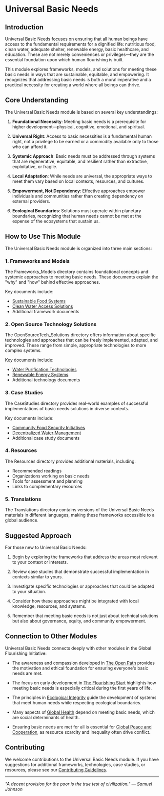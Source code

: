 # Universal Basic Needs

## Introduction

Universal Basic Needs focuses on ensuring that all human beings have access to the fundamental requirements for a dignified life: nutritious food, clean water, adequate shelter, renewable energy, basic healthcare, and education. These are not merely conveniences or privileges—they are the essential foundation upon which human flourishing is built.

This module explores frameworks, models, and solutions for meeting these basic needs in ways that are sustainable, equitable, and empowering. It recognizes that addressing basic needs is both a moral imperative and a practical necessity for creating a world where all beings can thrive.

## Core Understanding

The Universal Basic Needs module is based on several key understandings:

1. **Foundational Necessity**: Meeting basic needs is a prerequisite for higher development—physical, cognitive, emotional, and spiritual.

2. **Universal Right**: Access to basic necessities is a fundamental human right, not a privilege to be earned or a commodity available only to those who can afford it.

3. **Systemic Approach**: Basic needs must be addressed through systems that are regenerative, equitable, and resilient rather than extractive, exploitative, or fragile.

4. **Local Adaptation**: While needs are universal, the appropriate ways to meet them vary based on local contexts, resources, and cultures.

5. **Empowerment, Not Dependency**: Effective approaches empower individuals and communities rather than creating dependency on external providers.

6. **Ecological Boundaries**: Solutions must operate within planetary boundaries, recognizing that human needs cannot be met at the expense of the ecosystems that sustain us.

## How to Use This Module

The Universal Basic Needs module is organized into three main sections:

### 1. Frameworks and Models

The Frameworks_Models directory contains foundational concepts and systemic approaches to meeting basic needs. These documents explain the "why" and "how" behind effective approaches.

Key documents include:
- [Sustainable Food Systems](Frameworks_Models/01_SustainableFoodSystems.md)
- [Clean Water Access Solutions](Frameworks_Models/02_CleanWaterAccessSolutions.md)
- Additional framework documents

### 2. Open Source Technology Solutions

The OpenSourceTech_Solutions directory offers information about specific technologies and approaches that can be freely implemented, adapted, and improved. These range from simple, appropriate technologies to more complex systems.

Key documents include:
- [Water Purification Technologies](OpenSourceTech_Solutions/01_WaterPurificationTechnologies.md)
- [Renewable Energy Systems](OpenSourceTech_Solutions/02_RenewableEnergySystems.md)
- Additional technology documents

### 3. Case Studies

The CaseStudies directory provides real-world examples of successful implementations of basic needs solutions in diverse contexts.

Key documents include:
- [Community Food Security Initiatives](CaseStudies/01_CommunityFoodSecurityInitiatives.md)
- [Decentralized Water Management](CaseStudies/02_DecentralizedWaterManagement.md)
- Additional case study documents

### 4. Resources

The Resources directory provides additional materials, including:
- Recommended readings
- Organizations working on basic needs
- Tools for assessment and planning
- Links to complementary resources

### 5. Translations

The Translations directory contains versions of the Universal Basic Needs materials in different languages, making these frameworks accessible to a global audience.

## Suggested Approach

For those new to Universal Basic Needs:

1. Begin by exploring the frameworks that address the areas most relevant to your context or interests.

2. Review case studies that demonstrate successful implementation in contexts similar to yours.

3. Investigate specific technologies or approaches that could be adapted to your situation.

4. Consider how these approaches might be integrated with local knowledge, resources, and systems.

5. Remember that meeting basic needs is not just about technical solutions but also about governance, equity, and community empowerment.

## Connection to Other Modules

Universal Basic Needs connects deeply with other modules in the Global Flourishing Initiative:

- The awareness and compassion developed in [The Open Path](../00_TheOpenPath/README.md) provides the motivation and ethical foundation for ensuring everyone's basic needs are met.

- The focus on early development in [The Flourishing Start](../01_TheFlourishingStart/README.md) highlights how meeting basic needs is especially critical during the first years of life.

- The principles in [Ecological Integrity](../02_EcologicalIntegrity/README.md) guide the development of systems that meet human needs while respecting ecological boundaries.

- Many aspects of [Global Health](../04_GlobalHealth_DiseaseEradication/README.md) depend on meeting basic needs, which are social determinants of health.

- Ensuring basic needs are met for all is essential for [Global Peace and Cooperation](../05_GlobalPeace_Cooperation/README.md), as resource scarcity and inequality often drive conflict.

## Contributing

We welcome contributions to the Universal Basic Needs module. If you have suggestions for additional frameworks, technologies, case studies, or resources, please see our [Contributing Guidelines](../CONTRIBUTING.md).

---

*"A decent provision for the poor is the true test of civilization." — Samuel Johnson*
